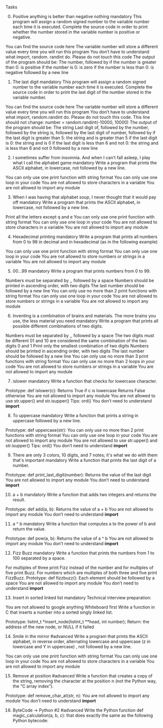 Tasks

0. Positive anything is better than negative nothing mandatory
This program will assign a random signed number to the variable number each time it is executed. Complete the source code in order to print whether the number stored in the variable number is positive or negative.

You can find the source code here
The variable number will store a different value every time you will run this program
You don’t have to understand what import, random. randint do. Please do not touch this code
The output of the program should be:
The number, followed by
if the number is greater than 0: is positive
if the number is 0: is zero
if the number is less than 0: is negative
followed by a new line

1. The last digit mandatory
This program will assign a random signed number to the variable number each time it is executed. Complete the source code in order to print the last digit of the number stored in the variable number.

You can find the source code here
The variable number will store a different value every time you will run this program
You don’t have to understand what import, random.randint do. Please do not touch this code. This line should not change: number = random.randint(-10000, 10000)
The output of the program should be:
The string Last digit of, followed by
the number, followed by
the string is, followed by the last digit of number, followed by
if the last digit is greater than 5: the string and is greater than 5
if the last digit is 0: the string and is 0
if the last digit is less than 6 and not 0: the string and is less than 6 and not 0
followed by a new line

2. I sometimes suffer from insomnia. And when I can't fall asleep, I play what I call the alphabet game mandatory
Write a program that prints the ASCII alphabet, in lowercase, not followed by a new line.

You can only use one print function with string format
You can only use one loop in your code
You are not allowed to store characters in a variable
You are not allowed to import any module

3. When I was having that alphabet soup, I never thought that it would pay off mandatory
Write a program that prints the ASCII alphabet, in lowercase, not followed by a new line.

Print all the letters except q and e
You can only use one print function with string format
You can only use one loop in your code
You are not allowed to store characters in a variable
You are not allowed to import any module

4. Hexadecimal printing mandatory
Write a program that prints all numbers from 0 to 98 in decimal and in hexadecimal (as in the following example)

You can only use one print function with string format
You can only use one loop in your code
You are not allowed to store numbers or strings in a variable
You are not allowed to import any module

5. 00...99 mandatory
Write a program that prints numbers from 0 to 99.

Numbers must be separated by ,, followed by a space
Numbers should be printed in ascending order, with two digits
The last number should be followed by a new line
You can only use no more than 2 print functions with string format
You can only use one loop in your code
You are not allowed to store numbers or strings in a variable
You are not allowed to import any module

6. Inventing is a combination of brains and materials. The more brains you use, the less material you need mandatory
Write a program that prints all possible different combinations of two digits.

Numbers must be separated by ,, followed by a space
The two digits must be different
01 and 10 are considered the same combination of the two digits 0 and 1
Print only the smallest combination of two digits
Numbers should be printed in ascending order, with two digits
The last number should be followed by a new line
You can only use no more than 3 print functions with string format
You can only use no more than 2 loops in your code
You are not allowed to store numbers or strings in a variable
You are not allowed to import any module

7. islower mandatory
Write a function that checks for lowercase character.

Prototype: def islower(c):
Returns True if c is lowercase
Returns False otherwise
You are not allowed to import any module
You are not allowed to use str.upper() and str.isupper()
Tips: ord()
You don’t need to understand __import__

8. To uppercase mandatory
Write a function that prints a string in uppercase followed by a new line.

Prototype: def uppercase(str):
You can only use no more than 2 print functions with string format
You can only use one loop in your code
You are not allowed to import any module
You are not allowed to use str.upper() and str.isupper()
Tips: ord()
You don’t need to understand __import__

9. There are only 3 colors, 10 digits, and 7 notes; it's what we do with them that's important mandatory
Write a function that prints the last digit of a number.

Prototype: def print_last_digit(number):
Returns the value of the last digit
You are not allowed to import any module
You don’t need to understand __import__

10. a + b mandatory
Write a function that adds two integers and returns the result.

Prototype: def add(a, b):
Returns the value of a + b
You are not allowed to import any module
You don’t need to understand __import__

11. a ^ b mandatory
Write a function that computes a to the power of b and return the value.

Prototype: def pow(a, b):
Returns the value of a ^ b
You are not allowed to import any module
You don’t need to understand __import__

12. Fizz Buzz mandatory
Write a function that prints the numbers from 1 to 100 separated by a space.

For multiples of three print Fizz instead of the number and for multiples of five print Buzz.
For numbers which are multiples of both three and five print FizzBuzz.
Prototype: def fizzbuzz():
Each element should be followed by a space
You are not allowed to import any module
You don’t need to understand __import__


13. Insert in sorted linked list mandatory
Technical interview preparation:

You are not allowed to google anything
Whiteboard first
Write a function in C that inserts a number into a sorted singly linked list.

Prototype: listint_t *insert_node(listint_t **head, int number);
Return: the address of the new node, or NULL if it failed

14. Smile in the mirror #advanced
Write a program that prints the ASCII alphabet, in reverse order, alternating lowercase and uppercase (z in lowercase and Y in uppercase) , not followed by a new line.

You can only use one print function with string format
You can only use one loop in your code
You are not allowed to store characters in a variable
You are not allowed to import any module

15. Remove at position #advanced
Write a function that creates a copy of the string, removing the character at the position n (not the Python way, the “C array index”).

Prototype: def remove_char_at(str, n):
You are not allowed to import any module
You don’t need to understand __import__

16. ByteCode -> Python #2 #advanced
Write the Python function def magic_calculation(a, b, c): that does exactly the same as the following Python bytecode:
